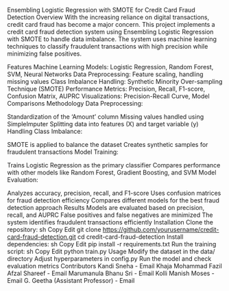 Ensembling Logistic Regression with SMOTE for Credit Card Fraud Detection
Overview
With the increasing reliance on digital transactions, credit card fraud has become a major concern. This project implements a credit card fraud detection system using Ensembling Logistic Regression with SMOTE to handle data imbalance. The system uses machine learning techniques to classify fraudulent transactions with high precision while minimizing false positives.

Features
Machine Learning Models: Logistic Regression, Random Forest, SVM, Neural Networks
Data Preprocessing: Feature scaling, handling missing values
Class Imbalance Handling: Synthetic Minority Over-sampling Technique (SMOTE)
Performance Metrics: Precision, Recall, F1-score, Confusion Matrix, AUPRC
Visualizations: Precision-Recall Curve, Model Comparisons
Methodology
Data Preprocessing:

Standardization of the ‘Amount’ column
Missing values handled using SimpleImputer
Splitting data into features (X) and target variable (y)
Handling Class Imbalance:

SMOTE is applied to balance the dataset
Creates synthetic samples for fraudulent transactions
Model Training:

Trains Logistic Regression as the primary classifier
Compares performance with other models like Random Forest, Gradient Boosting, and SVM
Model Evaluation:

Analyzes accuracy, precision, recall, and F1-score
Uses confusion matrices for fraud detection efficiency
Compares different models for the best fraud detection approach
Results
Models are evaluated based on precision, recall, and AUPRC
False positives and false negatives are minimized
The system identifies fraudulent transactions efficiently
Installation
Clone the repository:
sh
Copy
Edit
git clone https://github.com/yourusername/credit-card-fraud-detection.git
cd credit-card-fraud-detection
Install dependencies:
sh
Copy
Edit
pip install -r requirements.txt
Run the training script:
sh
Copy
Edit
python train.py
Usage
Modify the dataset in the data/ directory
Adjust hyperparameters in config.py
Run the model and check evaluation metrics
Contributors
Kandi Sneha - Email
Khaja Mohammad Fazil Afzal Shareef - Email
Marumanula Bhanu Sri - Email
Kolli Manish Moses - Email
G. Geetha (Assistant Professor) - Email
